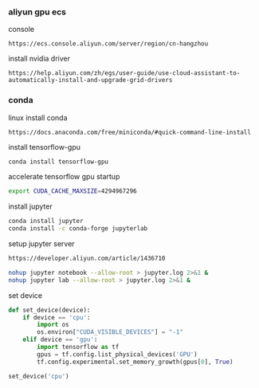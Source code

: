 ### aliyun gpu ecs

console

```
https://ecs.console.aliyun.com/server/region/cn-hangzhou
```

install nvidia driver

```
https://help.aliyun.com/zh/egs/user-guide/use-cloud-assistant-to-automatically-install-and-upgrade-grid-drivers
```

### conda

linux install conda

```
https://docs.anaconda.com/free/miniconda/#quick-command-line-install
```

install tensorflow-gpu

```bash
conda install tensorflow-gpu
```

accelerate tensorflow gpu startup

```bash
export CUDA_CACHE_MAXSIZE=4294967296
```

install jupyter

```bash
conda install jupyter
conda install -c conda-forge jupyterlab
```

setup jupyter server

```bash
https://developer.aliyun.com/article/1436710

nohup jupyter notebook --allow-root > jupyter.log 2>&1 &
nohup jupyter lab --allow-root > jupyter.log 2>&1 &
```

set device

```python
def set_device(device):
    if device == 'cpu':
        import os
        os.environ["CUDA_VISIBLE_DEVICES"] = "-1"
    elif device == 'gpu':
        import tensorflow as tf
        gpus = tf.config.list_physical_devices('GPU')
        tf.config.experimental.set_memory_growth(gpus[0], True)

set_device('cpu')
```

